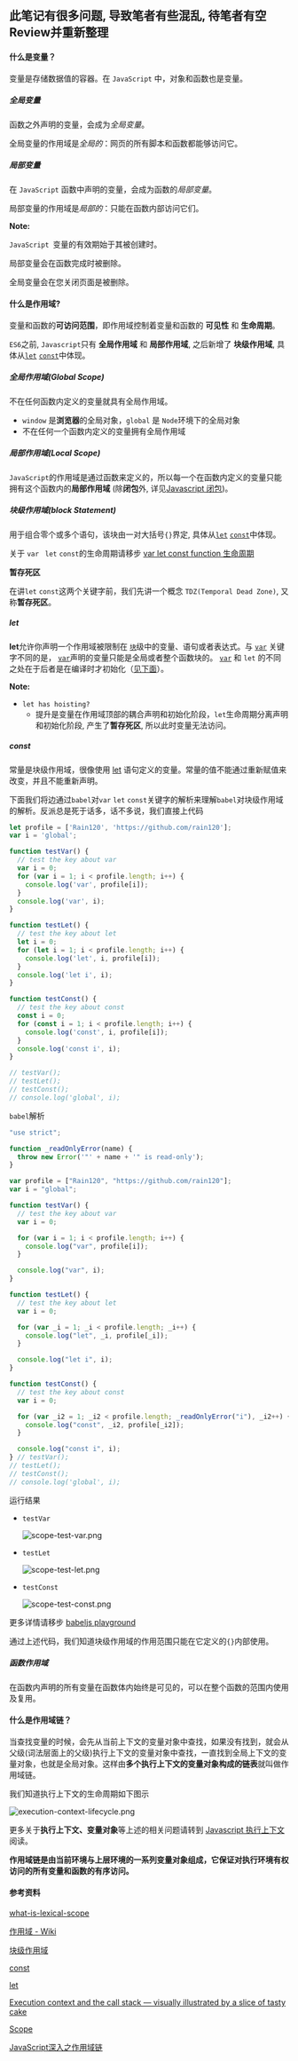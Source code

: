 ## 此笔记有很多问题, 导致笔者有些混乱, 待笔者有空Review并重新整理

#### 什么是变量？

变量是存储数据值的容器。在 `JavaScript` 中，对象和函数也是变量。

##### 全局变量

函数之外声明的变量，会成为*全局变量*。

全局变量的作用域是*全局的*：网页的所有脚本和函数都能够访问它。

##### 局部变量

在 `JavaScript` 函数中声明的变量，会成为函数的*局部变量*。

局部变量的作用域是*局部的*：只能在函数内部访问它们。

**Note:** 

`JavaScript `变量的有效期始于其被创建时。

局部变量会在函数完成时被删除。

全局变量会在您关闭页面是被删除。

#### 什么是作用域?

变量和函数的**可访问范围**，即作用域控制着变量和函数的 **可见性** 和 **生命周期**。

`ES6`之前, `Javascript`只有 **全局作用域** 和 **局部作用域**, 之后新增了 **块级作用域**, 具体从[`let`](https://developer.mozilla.org/en-US/docs/Web/JavaScript/Reference/Statements/let) [`const`](https://developer.mozilla.org/en-US/docs/Web/JavaScript/Reference/Statements/const)中体现。

##### 全局作用域(Global Scope)

不在任何函数内定义的变量就具有全局作用域。

- `window` 是**浏览器**的全局对象，`global` 是 `Node`环境下的全局对象
- 不在任何一个函数内定义的变量拥有全局作用域

##### 局部作用域(Local Scope)

`JavaScript`的作用域是通过函数来定义的，所以每一个在函数内定义的变量只能拥有这个函数内的**局部作用域**  (除**闭包**外, 详见[Javascript 闭包](./closure.md))。

##### 块级作用域(block Statement)

用于组合零个或多个语句，该块由一对大括号`{}`界定, 具体从[`let`](https://developer.mozilla.org/en-US/docs/Web/JavaScript/Reference/Statements/let) [`const`](https://developer.mozilla.org/en-US/docs/Web/JavaScript/Reference/Statements/const)中体现。

关于 `var ` `let` `const`的生命周期请移步 [var let const function 生命周期](./var-let-const-function-lifecycle.md)

**暂存死区**

在讲`let` `const`这两个关键字前，我们先讲一个概念 `TDZ(Temporal Dead Zone)`, 又称**暂存死区**。

##### let

**let**允许你声明一个作用域被限制在 [`块`](https://developer.mozilla.org/zh-CN/docs/Web/JavaScript/Reference/statements/block)级中的变量、语句或者表达式。与 [`var`](https://developer.mozilla.org/zh-CN/docs/Web/JavaScript/Reference/statements/var) 关键字不同的是， [`var`](https://developer.mozilla.org/zh-CN/docs/Web/JavaScript/Reference/statements/var)声明的变量只能是全局或者整个函数块的。 [`var`](https://developer.mozilla.org/zh-CN/docs/Web/JavaScript/Reference/statements/var) 和 `let` 的不同之处在于后者是在编译时才初始化（[见下面](https://developer.mozilla.org/zh-CN/docs/Web/JavaScript/Reference/Statements/let#暂存死区)）。

**Note:** 

- `let has hoisting?`
  - 提升是变量在作用域顶部的耦合声明和初始化阶段，`let`生命周期分离声明和初始化阶段, 产生了**暂存死区**, 所以此时变量无法访问。

##### const

常量是块级作用域，很像使用 [let](https://developer.mozilla.org/en-US/docs/Web/JavaScript/Reference/Statements/let) 语句定义的变量。常量的值不能通过重新赋值来改变，并且不能重新声明。

下面我们将边通过`babel`对`var` `let` `const`关键字的解析来理解`babel`对块级作用域的解析。反派总是死于话多，话不多说，我们直接上代码

```javascript
let profile = ['Rain120', 'https://github.com/rain120'];
var i = 'global';

function testVar() {
  // test the key about var
  var i = 0;
  for (var i = 1; i < profile.length; i++) {
   	console.log('var', profile[i]); 
  }
  console.log('var', i);
}

function testLet() {
  // test the key about let
  let i = 0;
  for (let i = 1; i < profile.length; i++) {
   	console.log('let', i, profile[i]); 
  }
  console.log('let i', i);
}

function testConst() {
  // test the key about const
  const i = 0;
  for (const i = 1; i < profile.length; i++) {
   	console.log('const', i, profile[i]); 
  }
  console.log('const i', i);
}

// testVar();
// testLet();
// testConst();
// console.log('global', i);
```

`babel`解析

```javascript
"use strict";

function _readOnlyError(name) {
  throw new Error('"' + name + '" is read-only');
}

var profile = ["Rain120", "https://github.com/rain120"];
var i = "global";

function testVar() {
  // test the key about var
  var i = 0;

  for (var i = 1; i < profile.length; i++) {
    console.log("var", profile[i]);
  }

  console.log("var", i);
}

function testLet() {
  // test the key about let
  var i = 0;

  for (var _i = 1; _i < profile.length; _i++) {
    console.log("let", _i, profile[_i]);
  }

  console.log("let i", i);
}

function testConst() {
  // test the key about const
  var i = 0;

  for (var _i2 = 1; _i2 < profile.length; _readOnlyError("i"), _i2++) {
    console.log("const", _i2, profile[_i2]);
  }

  console.log("const i", i);
} // testVar();
// testLet();
// testConst();
// console.log('global', i);

```

运行结果

- `testVar`

  ![scope-test-var.png](./images/scope-test-var.png)

- `testLet`

  ![scope-test-let.png](./images/scope-test-let.png)

- `testConst`

  ![scope-test-const.png](./images/scope-test-const.png)

更多详情请移步 [babeljs playground](https://www.babeljs.cn/repl#?browsers=&build=&builtIns=false&spec=false&loose=false&code_lz=DYUwLgBADgTg9gMwJaggXggbQOQCUCGSAdgIwBMADNgDQTYAWYYUAzgFwD0HA5kmPQFcARgDoAxnAC2HGIVKVsAXQDcAKABu-GBCTo63YHCH5g2NaoQCiYsEjhEIYECzAA1LQAoAlBADeXR2dIfhAIAGsQAE8IfCE4AUhNGFUICCSdPQo1VIQ4bQ903QwSZQyAHmh4ZFARUCJuflKkAGpmn18U1IBICSIWOBrDbg9sJJpKxBQQTCRFL1LOgF9O3v7BuGHRrXGkedVliysbOwcnFwAZcG8_ALPg-lCI6Nj4yFAwTveMjCzO3PyvkUICVyhNqiBaiB6o0dK12p0ID17GsIUMRu8drRYJNQDM5gtUstUqsBqiNujwDodnsDpZrLZ7IEXABhZFga7-DhM-6PKIxOIJCCrD7EtnfCC_HJ5CAeYXikG6CrY8GQ6H0JpwvwIpF9Um1cnYYWYsFTPHzCBLFbIvVow1ipDUtQHW5BdwwbxqF0XK57L1gVl9dm-rkk9abAxGEyO1RAA&debug=false&forceAllTransforms=false&shippedProposals=false&circleciRepo=&evaluate=true&fileSize=false&timeTravel=false&sourceType=module&lineWrap=true&presets=es2015&prettier=true&targets=&version=7.9.6&externalPlugins=)

通过上述代码，我们知道块级作用域的作用范围只能在它定义的`{}`内部使用。

##### 函数作用域

在函数内声明的所有变量在函数体内始终是可见的，可以在整个函数的范围内使用及复用。

#### 什么是作用域链？

当查找变量的时候，会先从当前上下文的变量对象中查找，如果没有找到，就会从父级(词法层面上的父级)执行上下文的变量对象中查找，一直找到全局上下文的变量对象，也就是全局对象。这样由**多个执行上下文的变量对象构成的链表**就叫做作用域链。

我们知道执行上下文的生命周期如下图示

![execution-context-lifecycle.png](./images/execution-context-lifecycle.png)

更多关于**执行上下文、变量对象**等上述的相关问题请转到 [Javascript 执行上下文](./execution-context.md) 阅读。

**作用域链是由当前环境与上层环境的一系列变量对象组成，它保证对执行环境有权访问的所有变量和函数的有序访问。**

#### 参考资料

[what-is-lexical-scope](https://stackoverflow.com/questions/1047454/what-is-lexical-scope)

[作用域 - Wiki](https://zh.wikipedia.org/zh-cn/作用域)

[块级作用域](https://developer.mozilla.org/en-US/docs/Web/JavaScript/Reference/Statements/block)

[const](https://developer.mozilla.org/en-US/docs/Web/JavaScript/Reference/Statements/const)

[let](https://developer.mozilla.org/en-US/docs/Web/JavaScript/Reference/Statements/let)

[Execution context and the call stack — visually illustrated by a slice of tasty cake](https://medium.com/free-code-camp/execution-context-and-the-call-stack-visually-illustrated-by-a-slice-of-tasty-cake-14f9a64dc460)

[Scope](https://developer.mozilla.org/zh-CN/docs/Glossary/Scope)

[JavaScript深入之作用域链](https://github.com/mqyqingfeng/Blog/issues/6)

